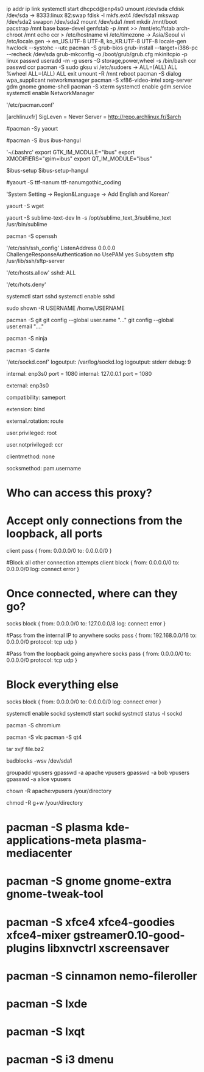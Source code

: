 ip addr
ip link
systemctl start dhcpcd@enp4s0
umount /dev/sda
cfdisk /dev/sda -> 8333:linux 82:swap
fdisk -l
mkfs.ext4 /dev/sda1
mkswap /dev/sda2
swapon /dev/sda2
mount /dev/sda1 /mnt
mkdir /mnt/boot
pacstrap /mnt base base-devel
genfstab -p /mnt >> /mnt/etc/fstab
arch-chroot /mnt
echo ccr > /etc/hostname
vi /etc/timezone -> Asia/Seoul
vi /etc/locale.gen -> en_US.UTF-8 UTF-8, ko_KR.UTF-8 UTF-8
locale-gen
hwclock --systohc --utc
pacman -S grub-bios
grub-install --target=i386-pc --recheck /dev/sda
grub-mkconfig -o /boot/grub/grub.cfg
mkinitcpio -p linux
passwd
useradd -m -g users -G storage,power,wheel -s /bin/bash ccr
passwd ccr
pacman -S sudo gksu
vi /etc/sudoers -> ALL=(ALL) ALL
%wheel ALL=(ALL) ALL
exit
umount -R /mnt
reboot
pacman -S dialog wpa_supplicant networkmanager
pacman -S xf86-video-intel xorg-server gdm gnome gnome-shell
pacman -S xterm
systemctl enable gdm.service
systemctl enable NetworkManager

'/etc/pacman.conf'

[archlinuxfr]
SigLeven = Never
Server = http://repo.archlinux.fr/$arch

#pacman -Sy yaourt

#pacman -S ibus ibus-hangul

'~/.bashrc'
export GTK_IM_MODULE="ibus"
export XMODIFIERS="@im=ibus"
export QT_IM_MODULE="ibus"

$ibus-setup
$ibus-setup-hangul

#yaourt -S ttf-nanum ttf-nanumgothic_coding

'System Setting -> Region&Language -> Add English and Korean'

yaourt -S wget

yaourt -S sublime-text-dev
ln -s /opt/sublime_text_3/sublime_text /usr/bin/sublime

pacman -S openssh

'/etc/ssh/ssh_config'
ListenAddress 0.0.0.0
ChallengeResponseAuthentication no
UsePAM yes
Subsystem sftp /usr/lib/ssh/sftp-server

'/etc/hosts.allow'
sshd: ALL

'/etc/hots.deny'

systemctl start sshd
systemctl enable sshd

sudo shown -R USERNAME /home/USERNAME

pacman -S git
git config --global user.name "..."
git config --global user.email "...."

pacman -S ninja

pacman -S dante

'/etc/sockd.conf'
logoutput: /var/log/sockd.log
logoutput: stderr
debug: 9

internal: enp3s0 port = 1080
internal: 127.0.0.1 port = 1080

external: enp3s0

compatibility: sameport

extension: bind

external.rotation: route

user.privileged: root

user.notprivileged: ccr

clientmethod: none

socksmethod: pam.username

# Who can access this proxy?
# Accept only connections from the loopback, all ports
client pass {
 from: 0.0.0.0/0 to: 0.0.0.0/0
}

#Block all other connection attempts
client block {
 from: 0.0.0.0/0 to: 0.0.0.0/0
 log: connect error
}

# Once connected, where can they go?
socks block {
 from: 0.0.0.0/0 to: 127.0.0.0/8
 log: connect error
}

#Pass from the internal IP to anywhere
socks pass {
 from: 192.168.0.0/16 to: 0.0.0.0/0
 protocol: tcp udp
}

#Pass from the loopback going anywhere
socks pass {
 from: 0.0.0.0/0 to: 0.0.0.0/0
 protocol: tcp udp
}

# Block everything else
socks block {
 from: 0.0.0.0/0 to: 0.0.0.0/0
 log: connect error
}

systemctl enable sockd
systemctl start sockd
systmctl status -l sockd

pacman -S chromium

pacman -S vlc
pacman -S qt4

tar xvjf file.bz2

badblocks -wsv /dev/sda1

groupadd vpusers
gpasswd -a apache vpusers
gpasswd -a bob vpusers
gpasswd -a alice vpusers


chown -R apache:vpusers /your/directory

chmod -R g+w /your/directory

# pacman -S plasma kde-applications-meta plasma-mediacenter
# pacman -S gnome gnome-extra gnome-tweak-tool
# pacman -S xfce4 xfce4-goodies xfce4-mixer gstreamer0.10-good-plugins libxnvctrl xscreensaver
# pacman -S cinnamon nemo-fileroller
# pacman -S lxde
# pacman -S lxqt
# pacman -S i3 dmenu

